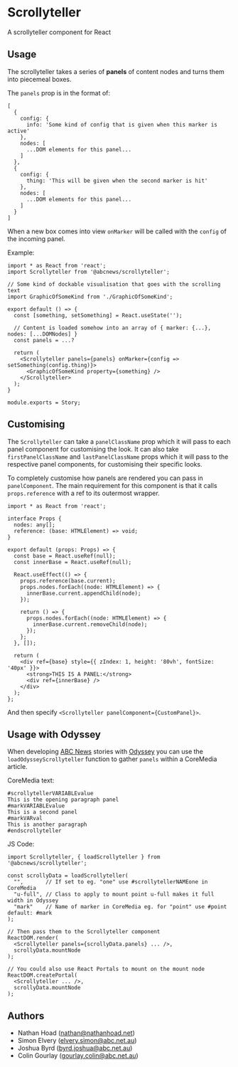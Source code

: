 # Scrollyteller

A scrollyteller component for React

## Usage

The scrollyteller takes a series of **panels** of content nodes and turns them into piecemeal boxes.

The `panels` prop is in the format of:

    [
      {
        config: {
          info: 'Some kind of config that is given when this marker is active'
        },
        nodes: [
          ...DOM elements for this panel...
        ]
      },
      {
        config: {
          thing: 'This will be given when the second marker is hit'
        },
        nodes: [
          ...DOM elements for this panel...
        ]
      }
    ]

When a new box comes into view `onMarker` will be called with the `config` of the incoming panel.

Example:

```tsx
import * as React from 'react';
import Scrollyteller from '@abcnews/scrollyteller';

// Some kind of dockable visualisation that goes with the scrolling text
import GraphicOfSomeKind from './GraphicOfSomeKind';

export default () => {
  const [something, setSomething] = React.useState('');

  // Content is loaded somehow into an array of { marker: {...}, nodes: [...DOMNodes] }
  const panels = ...?

  return (
    <Scrollyteller panels={panels} onMarker={config => setSomething(config.thing)}>
      <GraphicOfSomeKind property={something} />
    </Scrollyteller>
  );
}

module.exports = Story;
```

## Customising

The `Scrollyteller` can take a `panelClassName` prop which it will pass to each panel component for customising the look.
It can also take `firstPanelClassName` and `lastPanelClassName` props which it will pass to the respective panel components, for customising their specific looks.

To completely customise how panels are rendered you can pass in `panelComponent`. The main requirement for this component is that it calls `props.reference` with a ref to its outermost wrapper.

```tsx
import * as React from 'react';

interface Props {
  nodes: any[];
  reference: (base: HTMLElement) => void;
}

export default (props: Props) => {
  const base = React.useRef(null);
  const innerBase = React.useRef(null);

  React.useEffect(() => {
    props.reference(base.current);
    props.nodes.forEach((node: HTMLElement) => {
      innerBase.current.appendChild(node);
    });

    return () => {
      props.nodes.forEach((node: HTMLElement) => {
        innerBase.current.removeChild(node);
      });
    };
  }, []);

  return (
    <div ref={base} style={{ zIndex: 1, height: '80vh', fontSize: '40px' }}>
      <strong>THIS IS A PANEL:</strong>
      <div ref={innerBase} />
    </div>
  );
};
```

And then specify `<Scrollyteller panelComponent={CustomPanel}>`.

## Usage with Odyssey

When developing [ABC News](https://www.abc.net.au) stories with [Odyssey](https://github.com/abcnews/odyssey) you can use the `loadOdysseyScrollyteller` function to gather `panels` within a CoreMedia article.

CoreMedia text:

```
#scrollytellerVARIABLEvalue
This is the opening paragraph panel
#markVARIABLEvalue
This is a second panel
#markVARval
This is another paragraph
#endscrollyteller
```

JS Code:

```tsx
import Scrollyteller, { loadScrollyteller } from '@abcnews/scrollyteller';

const scrollyData = loadScrollyteller(
  "",       // If set to eg. "one" use #scrollytellerNAMEone in CoreMedia
  "u-full", // Class to apply to mount point u-full makes it full width in Odyssey
  "mark"    // Name of marker in CoreMedia eg. for "point" use #point default: #mark
);

// Then pass them to the Scrollyteller component
ReactDOM.render(
  <Scrollyteller panels={scrollyData.panels} ... />,
  scrollyData.mountNode
);

// You could also use React Portals to mount on the mount node
ReactDOM.createPortal(
  <Scrollyteller ... />,
  scrollyData.mountNode
);
```

## Authors

- Nathan Hoad ([nathan@nathanhoad.net](mailto:nathan@nathanhoad.net))
- Simon Elvery ([elvery.simon@abc.net.au](mailto:elvery.simon@abc.net.au))
- Joshua Byrd ([byrd.joshua@abc.net.au](mailto:byrd.joshua@abc.net.au))
- Colin Gourlay ([gourlay.colin@abc.net.au](mailto:gourlay.colin@abc.net.au))
